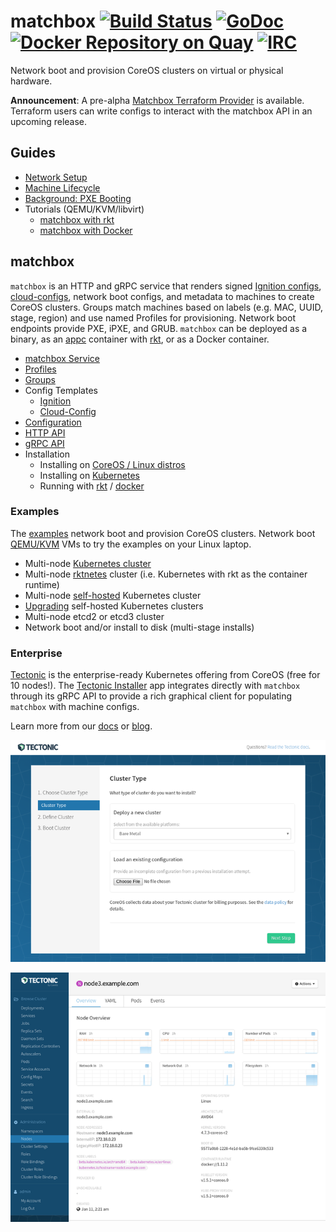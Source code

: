 # matchbox [![Build Status](https://travis-ci.org/coreos/matchbox.svg?branch=master)](https://travis-ci.org/coreos/matchbox) [![GoDoc](https://godoc.org/github.com/coreos/matchbox?status.png)](https://godoc.org/github.com/coreos/matchbox) [![Docker Repository on Quay](https://quay.io/repository/coreos/matchbox/status "Docker Repository on Quay")](https://quay.io/repository/coreos/matchbox) [![IRC](https://img.shields.io/badge/irc-%23coreos-449FD8.svg)](https://botbot.me/freenode/coreos)

Network boot and provision CoreOS clusters on virtual or physical hardware.

**Announcement**: A pre-alpha [Matchbox Terraform Provider](https://github.com/coreos/terraform-provider-matchbox) is available. Terraform users can write configs to interact with the matchbox API in an upcoming release.

## Guides

* [Network Setup](Documentation/network-setup.md)
* [Machine Lifecycle](Documentation/machine-lifecycle.md)
* [Background: PXE Booting](Documentation/network-booting.md)
* Tutorials (QEMU/KVM/libvirt)
    * [matchbox with rkt](Documentation/getting-started-rkt.md)
    * [matchbox with Docker](Documentation/getting-started-docker.md)

## matchbox

`matchbox` is an HTTP and gRPC service that renders signed [Ignition configs](https://coreos.com/ignition/docs/latest/what-is-ignition.html), [cloud-configs](https://coreos.com/os/docs/latest/cloud-config.html), network boot configs, and metadata to machines to create CoreOS clusters. Groups match machines based on labels (e.g. MAC, UUID, stage, region) and use named Profiles for provisioning. Network boot endpoints provide PXE, iPXE, and GRUB. `matchbox` can be deployed as a binary, as an [appc](https://github.com/appc/spec) container with [rkt](https://coreos.com/rkt/docs/latest/), or as a Docker container.

* [matchbox Service](Documentation/matchbox.md)
* [Profiles](Documentation/matchbox.md#profiles)
* [Groups](Documentation/matchbox.md#groups)
* Config Templates
    * [Ignition](Documentation/ignition.md)
    * [Cloud-Config](Documentation/cloud-config.md)
* [Configuration](Documentation/config.md)
* [HTTP API](Documentation/api.md)
* [gRPC API](https://godoc.org/github.com/coreos/matchbox/matchbox/client)
* Installation
    * Installing on [CoreOS / Linux distros](Documentation/deployment.md)
    * Installing on [Kubernetes](Documentation/deployment.md#kubernetes)
    * Running with [rkt](Documentation/deployment.md#rkt) / [docker](Documentation/deployment.md#docker)

### Examples

The [examples](examples) network boot and provision CoreOS clusters. Network boot [QEMU/KVM](scripts/README.md#libvirt) VMs to try the examples on your Linux laptop.

* Multi-node [Kubernetes cluster](Documentation/kubernetes.md)
* Multi-node [rktnetes](Documentation/rktnetes.md) cluster (i.e. Kubernetes with rkt as the container runtime)
* Multi-node [self-hosted](Documentation/bootkube.md) Kubernetes cluster
* [Upgrading](Documentation/bootkube-upgrades.md) self-hosted Kubernetes clusters
* Multi-node etcd2 or etcd3 cluster
* Network boot and/or install to disk (multi-stage installs)

### Enterprise

[Tectonic](https://coreos.com/tectonic/) is the enterprise-ready Kubernetes offering from CoreOS (free for 10 nodes!). The [Tectonic Installer](https://coreos.com/tectonic/docs/latest/install/bare-metal/#4-tectonic-installer) app integrates directly with `matchbox` through its gRPC API to provide a rich graphical client for populating `matchbox` with machine configs.

Learn more from our [docs](https://coreos.com/tectonic/docs/latest/) or [blog](https://coreos.com/blog/tectonic-1-5-2.html).

![Tectonic Installer](Documentation/img/tectonic-installer.png)

![Tectonic Console](Documentation/img/tectonic-console.png)
